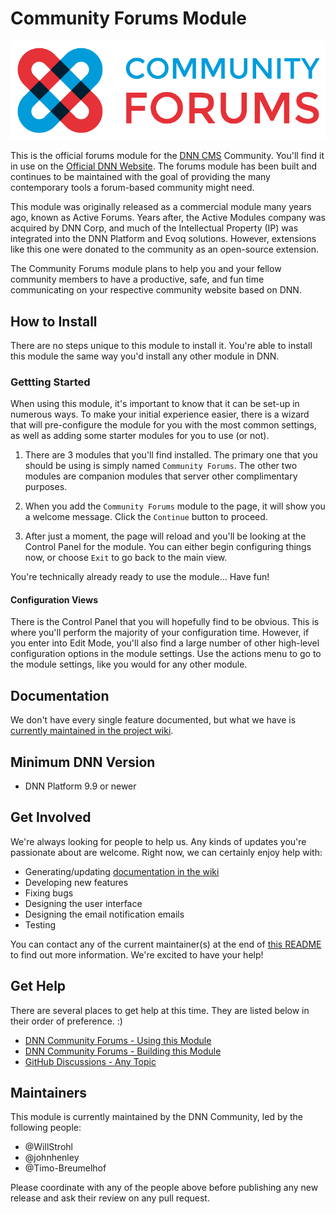# Community Forums Module  

![DNN Community Forums Module Logo](Dnn.CommunityForums/images/Branding/Logo/DNN-Community-Forums-Logo-Horizontal.png?raw=true "DNN Community Forums Module Logo")


This is the official forums module for the [DNN CMS](https://dnncommunity.org/About-DNN) Community.  You'll find it in use on the [Official DNN Website](https://dnncommunity.org/Forums).  The forums module has been built and continues to be maintained with the goal of providing the many contemporary tools a forum-based community might need.  

This module was originally released as a commercial module many years ago, known as Active Forums.  Years after, the Active Modules company was acquired by DNN Corp, and much of the Intellectual Property (IP) was integrated into the DNN Platform and Evoq solutions.  However, extensions like this one were donated to the community as an open-source extension.  

The Community Forums module plans to help you and your fellow community members to have a productive, safe, and fun time communicating on your respective community website based on DNN.  

## How to Install  

There are no steps unique to this module to install it.  You're able to install this module the same way you'd install any other module in DNN.  

### Gettting Started  

When using this module, it's important to know that it can be set-up in numerous ways.  To make your initial experience easier, there is a wizard that will pre-configure the module for you with the most common settings, as well as adding some starter modules for you to use (or not).  

1. There are 3 modules that you'll find installed.  The primary one that you should be using is simply named `Community Forums`.  The other two modules are companion modules that server other complimentary purposes.  

2. When you add the `Community Forums` module to the page, it will show you a welcome message.  Click the `Continue` button to proceed.  

3. After just a moment, the page will reload and you'll be looking at the Control Panel for the module.  You can either begin configuring things now, or choose `Exit` to go back to the main view.  

You're technically already ready to use the module...  Have fun! 

#### Configuration Views  

There is the Control Panel that you will hopefully find to be obvious.  This is where you'll perform the majority of your configuration time.  However, if you enter into Edit Mode, you'll also find a large number of other high-level configuration options in the module settings.  Use the actions menu to go to the module settings, like you would for any other module.  

## Documentation  

We don't have every single feature documented, but what we have is [currently maintained in the project wiki](https://github.com/DNNCommunity/Dnn.CommunityForums/wiki).  

## Minimum DNN Version  

- DNN Platform 9.9 or newer  

## Get Involved  

We're always looking for people to help us.  Any kinds of updates you're passionate about are welcome.  Right now, we can certainly enjoy help with:  

- Generating/updating [documentation in the wiki](https://github.com/DNNCommunity/Dnn.CommunityForums/wiki)  
- Developing new features  
- Fixing bugs  
- Designing the user interface   
- Designing the email notification emails  
- Testing  

You can contact any of the current maintainer(s) at the end of [this README](https://github.com/DNNCommunity/Dnn.CommunityForums#readme) to find out more information.  We're excited to have your help!  

## Get Help  

There are several places to get help at this time.  They are listed below in their order of preference.  :)  

- [DNN Community Forums - Using this Module](https://dnncommunity.org/forums/using-dnn/extensions/)  
- [DNN Community Forums - Building this Module](https://dnncommunity.org/forums/development-and-extensions/building-extensions/)  
- [GitHub Discussions - Any Topic](https://github.com/DNNCommunity/Dnn.CommunityForums/discussions)  

## Maintainers  

This module is currently maintained by the DNN Community, led by the following people:  

- @WillStrohl  
- @johnhenley  
- @Timo-Breumelhof  

Please coordinate with any of the people above before publishing any new release and ask their review on any pull request.  
